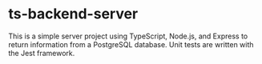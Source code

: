 # ts-backend-server

This is a simple server project using TypeScript, Node.js, and Express to return information from a PostgreSQL database. Unit tests are written with the Jest framework.
